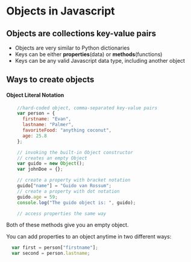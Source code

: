 # Objects in Javascript

  ## Objects are collections key-value pairs

  - Objects are very similar to Python dictionaries
  - Keys can be either **properties**(data) or **methods**(functions)
  - Keys can be any valid Javascript data type, including another object

  ## Ways to create objects

  #### Object Literal Notation

```javascript
    //hard-coded object, comma-separated key-value pairs
    var person = {
      firstname: "Evan",
      lastname: "Palmer",
      favoriteFood: "anything coconut",
      age: 25.8
    };

    // invoking the built-in Object constructor
    // creates an empty Object
    var guido = new Object();
    var johnDoe = {};

    // create a property with bracket notation
    guido["name"] = "Guido van Rossum";
    // create a property with dot notation
    guido.age = 59;
    console.log("The guido object is: ", guido);

    // access properties the same way
```
  Both of these methods give you an empty object.

  You can add properties to an object anytime in two different ways:

```javascript
  var first = person["firstname"];
  var second = person.lastname;
```
